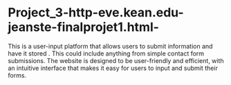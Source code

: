 # Project_3-http-eve.kean.edu-jeanste-finalprojet1.html-
This  is a user-input platform that allows users to submit information and have it stored . This could include anything from simple contact form submissions. The website is designed to be user-friendly and efficient, with an intuitive interface that makes it easy for users to input and submit their forms.
